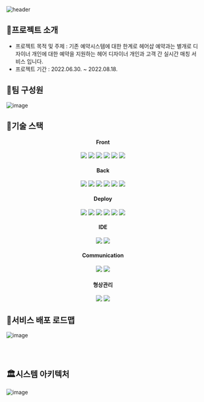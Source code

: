 ![header](https://capsule-render.vercel.app/api?type=waving&color=timeAuto&height=330&section=header&text=BeomHair%20&fontSize=90)







## 🎨프로젝트 소개

- 프로젝트 목적 및 주제 : 기존 예약시스템에 대한 한계로 헤어샵 예약과는 별개로 디자이너 개인에 대한 예약을 지원하는 헤어 디자이너 개인과 고객 간 실시간 매칭 서비스 입니다.
- 프로젝트 기간 : 2022.06.30. ~ 2022.08.18.



## 🐯팀 구성원

![image](https://user-images.githubusercontent.com/103404127/185518017-804fcd3b-c54d-4045-9094-e4037a8478cf.png)





## 🔧기술 스택





<div align = "center"><h4> Front</h4></div>

<div align = "center"> <img src="https://img.shields.io/badge/JAVASCRIPT-F7DF1E?style=flat&logo=Javascript&logoColor=white"/> <img src="https://img.shields.io/badge/HTML5-E34F26?style=flat&logo=HTML5&logoColor=white"/> <img src="https://img.shields.io/badge/CSS-1572B6?style=flat&logo=CSS3&logoColor=white"/> <img src="https://img.shields.io/badge/JQUERY-0769AD?style=flat&logo=jquery&logoColor=white"/> <img src="https://img.shields.io/badge/BOOTSTRAP-7952B3?style=flat&logo=bootstrap&logoColor=white"/> <img src="https://img.shields.io/badge/AJAX-purple?style=flat&logo=ncp&logoColor=white"/>
</div>


 <div align = "center"><h4>Back</h4></div>

<div align = "center"><img src="https://img.shields.io/badge/java-007396?style=flat&logo=java&logoColor=white"/> <img src="https://img.shields.io/badge/SPRING BOOT-6DB33F?style=flat&logo=Spring boot&logoColor=white"/> <img src="https://img.shields.io/badge/TOMCAT-F8DC75?style=flat&logo=Apache Tomcat&logoColor=white"/> <img src="https://img.shields.io/badge/GRADLE-02303A?style=flat&logo=Gradle&logoColor=white"/> <img src="https://img.shields.io/badge/MYSQL-4479A1?style=flat&logo=mysql&logoColor=white"/> <img src="https://img.shields.io/badge/MYBATIS-red?style=flat&logo=mybatis&logoColor=white"/></div>

<div align = "center"><h4>Deploy</h4></div>

<div align = "center"><img src="https://img.shields.io/badge/UBUNTU-E95420?style=flat&logo=ubuntu&logoColor=white"/> <img src="https://img.shields.io/badge/NGINX-009639?style=flat&logo=nginx&logoColor=white"/> <img src="https://img.shields.io/badge/LINUX-FCC624?style=flat&logo=linux&logoColor=white"/> <img src="https://img.shields.io/badge/DOCKER-2496ED?style=flat&logo=docker&logoColor=white"/> <img src="https://img.shields.io/badge/NAVER CLOUD PLATFORM-03C75A?style=flat&logo=ncp&logoColor=white"/> <img src="https://img.shields.io/badge/Let's Encrypt-003A70?style=flat&logo=Let's Encrypt&logoColor=white"/></div>

<div align = "center"><h4>IDE</h4></div>

<div align = "center"><img src="https://img.shields.io/badge/VSCODE-007ACC?style=flat&logo=Visual Studio Code&logoColor=white"/> <img src="https://img.shields.io/badge/ECLIPSE-2C2255?style=flat&logo=eclipse ide&logoColor=white"/></div>

<div align = "center"><h4>Communication</h4></div>

<div align = "center"><img src="https://img.shields.io/badge/ZOOM-2D8CFF?style=flat&logo=Zoom&logoColor=white"/> <img src="https://img.shields.io/badge/DISCORD-5865F2?style=flat&logo=Discord&logoColor=white"/></div>

<div align = "center"><h4>형상관리</h4></div>

<div align = "center"><img src="https://img.shields.io/badge/GIT-F05032?style=flat&logo=Git&logoColor=white"/> <img src="https://img.shields.io/badge/GITHUB-181717?style=flat&logo=GitHub&logoColor=white"/></div>













## 🔧서비스 배포 로드맵

![image](https://user-images.githubusercontent.com/103404127/185518248-7f05a040-7ef7-4f75-8fc2-24752ae54c11.png)

<br><br>



## 🏛시스템 아키텍처

![image](https://user-images.githubusercontent.com/103404127/185518372-eef58853-fe81-4960-9d9a-8e92eeae8817.png)

